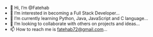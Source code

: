 - 👋 Hi, I’m @Fatehab
- 👀 I’m interested in becoming a Full Stack Developer...
- 🌱 I’m currently learning Python, Java, JavaScript and C language...
- 💞️ I’m looking to collaborate with others on projects and ideas... 
- 📫 How to reach me is fatehab72@gmail.com...

<!---
Fatehab/Fatehab is a ✨ special ✨ repository because its `README.md` (this file) appears on your GitHub profile.
You can click the Preview link to take a look at your changes.
--->
